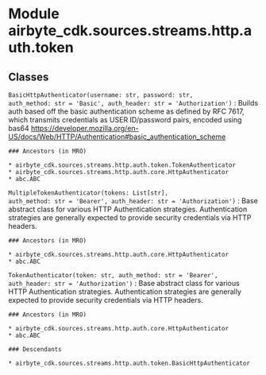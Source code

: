 Module airbyte_cdk.sources.streams.http.auth.token
==================================================

Classes
-------

`BasicHttpAuthenticator(username: str, password: str, auth_method: str = 'Basic', auth_header: str = 'Authorization')`
:   Builds auth based off the basic authentication scheme as defined by RFC 7617, which transmits credentials as USER ID/password pairs, encoded using bas64
    https://developer.mozilla.org/en-US/docs/Web/HTTP/Authentication#basic_authentication_scheme

    ### Ancestors (in MRO)

    * airbyte_cdk.sources.streams.http.auth.token.TokenAuthenticator
    * airbyte_cdk.sources.streams.http.auth.core.HttpAuthenticator
    * abc.ABC

`MultipleTokenAuthenticator(tokens: List[str], auth_method: str = 'Bearer', auth_header: str = 'Authorization')`
:   Base abstract class for various HTTP Authentication strategies. Authentication strategies are generally
    expected to provide security credentials via HTTP headers.

    ### Ancestors (in MRO)

    * airbyte_cdk.sources.streams.http.auth.core.HttpAuthenticator
    * abc.ABC

`TokenAuthenticator(token: str, auth_method: str = 'Bearer', auth_header: str = 'Authorization')`
:   Base abstract class for various HTTP Authentication strategies. Authentication strategies are generally
    expected to provide security credentials via HTTP headers.

    ### Ancestors (in MRO)

    * airbyte_cdk.sources.streams.http.auth.core.HttpAuthenticator
    * abc.ABC

    ### Descendants

    * airbyte_cdk.sources.streams.http.auth.token.BasicHttpAuthenticator